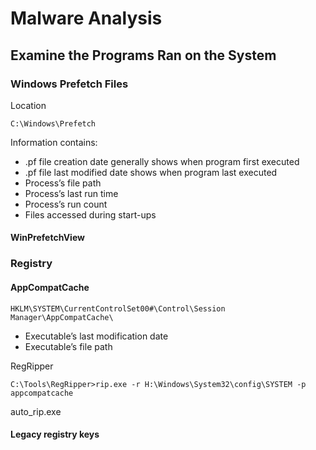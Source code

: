 # Malware Analysis

## Examine the Programs Ran on the System

### Windows Prefetch Files

Location

```text
C:\Windows\Prefetch
```

Information contains:

* .pf file creation date generally shows when program first executed
* .pf file last modified date shows when program last executed
* Process’s file path
* Process’s last run time
* Process’s run count
* Files accessed during start-ups

#### WinPrefetchView

### Registry

#### AppCompatCache

```text
HKLM\SYSTEM\CurrentControlSet00#\Control\Session Manager\AppCompatCache\
```

* Executable’s last modification date
* Executable’s file path

RegRipper

```text
C:\Tools\RegRipper>rip.exe -r H:\Windows\System32\config\SYSTEM -p appcompatcache
```

auto\_rip.exe

#### Legacy registry keys

